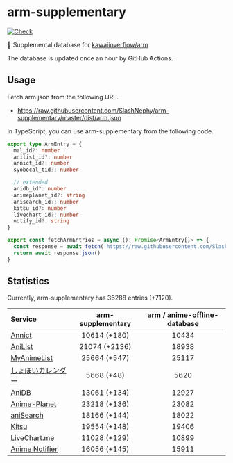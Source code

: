 # arm-supplementary

[![Check](https://github.com/SlashNephy/arm-supplementary/actions/workflows/check-node.yml/badge.svg)](https://github.com/SlashNephy/arm-supplementary/actions/workflows/check-node.yml)

💊 Supplemental database for [kawaiioverflow/arm](https://github.com/kawaiioverflow/arm)

The database is updated once an hour by GitHub Actions.

## Usage

Fetch arm.json from the following URL.

- https://raw.githubusercontent.com/SlashNephy/arm-supplementary/master/dist/arm.json

In TypeScript, you can use arm-supplementary from the following code.

```TypeScript
export type ArmEntry = {
  mal_id?: number
  anilist_id?: number
  annict_id?: number
  syobocal_tid?: number

  // extended
  anidb_id?: number
  animeplanet_id?: string
  anisearch_id?: number
  kitsu_id?: number
  livechart_id?: number
  notify_id?: string
}

export const fetchArmEntries = async (): Promise<ArmEntry[]> => {
  const response = await fetch('https://raw.githubusercontent.com/SlashNephy/arm-supplementary/master/dist/arm.json')
  return await response.json()
}
```

## Statistics

Currently, arm-supplementary has 36288 entries (+7120).

| Service                                     | arm-supplementary | arm / anime-offline-database |
| :------------------------------------------ | :---------------: | :--------------------------: |
| [Annict](https://annict.com)                |   10614 (+180)    |            10434             |
| [AniList](https://anilist.co)               |   21074 (+2136)   |            18938             |
| [MyAnimeList](https://myanimelist.net)      |   25664 (+547)    |            25117             |
| [しょぼいカレンダー](https://cal.syoboi.jp) |    5668 (+48)     |             5620             |
| [AniDB](https://anidb.net)                  |   13061 (+134)    |            12927             |
| [Anime-Planet](https://anime-planet.com)    |   23218 (+136)    |            23082             |
| [aniSearch](https://anisearch.com)          |   18166 (+144)    |            18022             |
| [Kitsu](https://kitsu.io)                   |   19554 (+148)    |            19406             |
| [LiveChart.me](https://livechart.me)        |   11028 (+129)    |            10899             |
| [Anime Notifier](https://notify.moe)        |   16056 (+145)    |            15911             |
